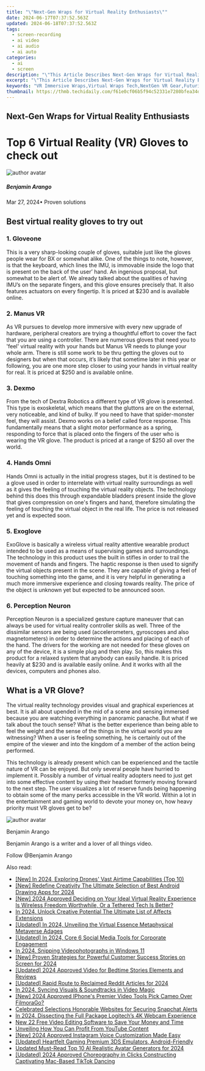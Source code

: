 ```yaml
---
title: "\"Next-Gen Wraps for Virtual Reality Enthusiasts\""
date: 2024-06-17T07:37:52.563Z
updated: 2024-06-18T07:37:52.563Z
tags: 
  - screen-recording
  - ai video
  - ai audio
  - ai auto
categories: 
  - ai
  - screen
description: "\"This Article Describes Next-Gen Wraps for Virtual Reality Enthusiasts\""
excerpt: "\"This Article Describes Next-Gen Wraps for Virtual Reality Enthusiasts\""
keywords: "VR Immersive Wraps,Virtual Wraps Tech,NextGen VR Gear,Futuristic VR Clothes,Advanced VR Enthusiasts,HighTech VR Garments,Innovative VR Apparel"
thumbnail: https://thmb.techidaily.com/f61e0cf06b5f94c52331e7280bfea34d0fc7a11feee31daa0334519a989e1892.jpg
---
```


## Next-Gen Wraps for Virtual Reality Enthusiasts

# Top 6 Virtual Reality (VR) Gloves to check out

![author avatar](https://images.wondershare.com/filmora/article-images/benjamin-arango-author.jpg)

##### Benjamin Arango

 Mar 27, 2024• Proven solutions

## Best virtual reality gloves to try out

### 1. Gloveone

 This is a very sharp-looking couple of gloves, suitable just like the gloves people wear for BX or somewhat alike. One of the things to note, however, is that the keyboard, which lines the IMU, is immovable inside the logo that is present on the back of the user’ hand. An ingenious proposal, but somewhat to be alert of. We already talked about the qualities of having IMU’s on the separate fingers, and this glove ensures precisely that. It also features actuators on every fingertip. It is priced at $230 and is available online.

### 2. Manus VR

 As VR pursues to develop more immersive with every new upgrade of hardware, peripheral creators are trying a thoughtful effort to cover the fact that you are using a controller. There are numerous gloves that need you to 'feel' virtual reality with your hands but Manus VR needs to plunge your whole arm. There is still some work to be thru getting the gloves out to designers but when that occurs, it’s likely that sometime later in this year or following, you are one more step closer to using your hands in virtual reality for real. It is priced at $250 and is available online.

### 3. Dexmo

 From the tech of Dextra Robotics a different type of VR glove is presented. This type is exoskeletal, which means that the gluttons are on the external, very noticeable, and kind of bulky. If you need to have that spider-monster feel, they will assist. Dexmo works on a belief called force response. This fundamentally means that a slight motor performance as a spring, responding to force that is placed onto the fingers of the user who is wearing the VR glove. The product is priced at a range of $250 all over the world.

### 4. Hands Omni

 Hands Omni is actually in the initial progress stages, but it is destined to be a glove used in order to interrelate with virtual reality surroundings as well as it gives the feeling of touching the virtual reality objects. The technology behind this does this through expandable bladders present inside the glove that gives compression on one's fingers and hand, therefore simulating the feeling of touching the virtual object in the real life. The price is not released yet and is expected soon.

### 5\. Exoglove

 ExoGlove is basically a wireless virtual reality attentive wearable product intended to be used as a means of supervising games and surroundings. The technology in this product uses the built in stifles in order to trail the movement of hands and fingers. The haptic response is then used to signify the virtual objects present in the scene. They are capable of giving a feel of touching something into the game, and it is very helpful in generating a much more immersive experience and closing towards reality. The price of the object is unknown yet but expected to be announced soon.

### 6. Perception Neuron

 Perception Neuron is a specialized gesture capture maneuver that can always be used for virtual reality controller skills as well. Three of the dissimilar sensors are being used (accelerometers, gyroscopes and also magnetometers) in order to determine the actions and placing of each of the hand. The drivers for the working are not needed for these gloves on any of the device, it is a simple plug and then play. So, this makes this product for a relaxed system that anybody can easily handle. It is priced heavily at $230 and is available easily online. And it works with all the devices, computers and phones also.

## What is a VR Glove?

 The virtual reality technology provides visual and graphical experiences at best. It is all about upended in the mid of a scene and sensing immersed because you are watching everything in panoramic panache. But what if we talk about the touch sense? What is the better experience than being able to feel the weight and the sense of the things in the virtual world you are witnessing? When a user is feeling something, he is certainly out of the empire of the viewer and into the kingdom of a member of the action being performed.

 This technology is already present which can be experienced and the tactile nature of VR can be enjoyed. But only several people have hurried to implement it. Possibly a number of virtual reality adopters need to just get into some effective content by using their headset formerly moving forward to the next step. The user visualizes a lot of reserve funds being happening to obtain some of the many perks accessible in the VR world. Within a lot in the entertainment and gaming world to devote your money on, how heavy priority must VR gloves get to be?

![author avatar](https://images.wondershare.com/filmora/article-images/benjamin-arango-author.jpg)

Benjamin Arango

Benjamin Arango is a writer and a lover of all things video.

Follow @Benjamin Arango


<ins class="adsbygoogle"
     style="display:block"
     data-ad-format="autorelaxed"
     data-ad-client="ca-pub-7571918770474297"
     data-ad-slot="1223367746"></ins>



<ins class="adsbygoogle"
     style="display:block"
     data-ad-client="ca-pub-7571918770474297"
     data-ad-slot="8358498916"
     data-ad-format="auto"
     data-full-width-responsive="true"></ins>


<span class="atpl-alsoreadstyle">Also read:</span>
<div><ul>
<li><a href="https://fox-access.techidaily.com/new-in-2024-exploring-drones-vast-airtime-capabilities-top-10/"><u>[New] In 2024, Exploring Drones' Vast Airtime Capabilities (Top 10)</u></a></li>
<li><a href="https://fox-access.techidaily.com/new-redefine-creativity-the-ultimate-selection-of-best-android-drawing-apps-for-2024/"><u>[New] Redefine Creativity  The Ultimate Selection of Best Android Drawing Apps for 2024</u></a></li>
<li><a href="https://fox-access.techidaily.com/new-2024-approved-deciding-on-your-ideal-virtual-reality-experience-is-wireless-freedom-worthwhile-or-a-tethered-tech-is-better/"><u>[New] 2024 Approved  Deciding on Your Ideal Virtual Reality Experience  Is Wireless Freedom Worthwhile, Or a Tethered Tech Is Better?</u></a></li>
<li><a href="https://fox-access.techidaily.com/in-2024-unlock-creative-potential-the-ultimate-list-of-affects-extensions/"><u>In 2024, Unlock Creative Potential  The Ultimate List of Affects Extensions</u></a></li>
<li><a href="https://fox-access.techidaily.com/updated-in-2024-unveiling-the-virtual-essence-metaphysical-metaverse-adages/"><u>[Updated] In 2024, Unveiling the Virtual Essence  Metaphysical Metaverse Adages</u></a></li>
<li><a href="https://fox-access.techidaily.com/updated-in-2024-core-6-social-media-tools-for-corporate-engagement/"><u>[Updated] In 2024, Core 6 Social Media Tools for Corporate Engagement</u></a></li>
<li><a href="https://fox-access.techidaily.com/in-2024-snipping-videophotographs-in-windows-11/"><u>In 2024, Snipping Videophotographs in Windows 11</u></a></li>
<li><a href="https://fox-access.techidaily.com/new-proven-strategies-for-powerful-customer-success-stories-on-screen-for-2024/"><u>[New] Proven Strategies for Powerful Customer Success Stories on Screen for 2024</u></a></li>
<li><a href="https://fox-access.techidaily.com/updated-2024-approved-video-for-bedtime-stories-elements-and-reviews/"><u>[Updated] 2024 Approved  Video for Bedtime Stories  Elements and Reviews</u></a></li>
<li><a href="https://fox-access.techidaily.com/updated-rapid-route-to-reclaimed-reddit-articles-for-2024/"><u>[Updated] Rapid Route to Reclaimed Reddit Articles for 2024</u></a></li>
<li><a href="https://some-approaches.techidaily.com/in-2024-syncing-visuals-and-soundtracks-in-video-magic/"><u>In 2024, Syncing Visuals & Soundtracks in Video Magic</u></a></li>
<li><a href="https://vimeo-videos.techidaily.com/new-2024-approved-iphones-premier-video-tools-pick-cameo-over-filmorago/"><u>[New] 2024 Approved  IPhone's Premier Video Tools  Pick Cameo Over FilmoraGo?</u></a></li>
<li><a href="https://extra-tips.techidaily.com/celebrated-selections-honorable-websites-for-securing-snapchat-alerts/"><u>Celebrated Selections  Honorable Websites for Securing Snapchat Alerts</u></a></li>
<li><a href="https://screen-recording.techidaily.com/in-2024-dissecting-the-full-package-logitechs-4k-webcam-experience/"><u>In 2024, Dissecting the Full Package  Logitech’s 4K Webcam Experience</u></a></li>
<li><a href="https://ai-editing-video.techidaily.com/new-22-free-video-editing-software-to-save-your-money-and-time/"><u>New 22 Free Video Editing Software to Save Your Money and Time</u></a></li>
<li><a href="https://youtube-clips.techidaily.com/unveiling-how-you-can-profit-from-youtube-content/"><u>Unveiling How You Can Profit From YouTube Content</u></a></li>
<li><a href="https://instagram-video-files.techidaily.com/new-2024-approved-instagram-voice-customization-made-easy/"><u>[New] 2024 Approved  Instagram Voice Customization Made Easy</u></a></li>
<li><a href="https://desktop-recording.techidaily.com/updated-heartfelt-gaming-premium-3ds-emulators-android-friendly/"><u>[Updated] Heartfelt Gaming  Premium 3DS Emulators, Android-Friendly</u></a></li>
<li><a href="https://ai-voice-clone.techidaily.com/updated-must-read-top-10-ai-realistic-avatar-generators-for-2024/"><u>Updated Must-Read Top 10 AI Realistic Avatar Generators for 2024</u></a></li>
<li><a href="https://tiktok-videos.techidaily.com/updated-2024-approved-choreography-in-clicks-constructing-captivating-mac-based-tiktok-dancing/"><u>[Updated] 2024 Approved  Choreography in Clicks  Constructing Captivating Mac-Based TikTok Dancing</u></a></li>
</ul></div>
